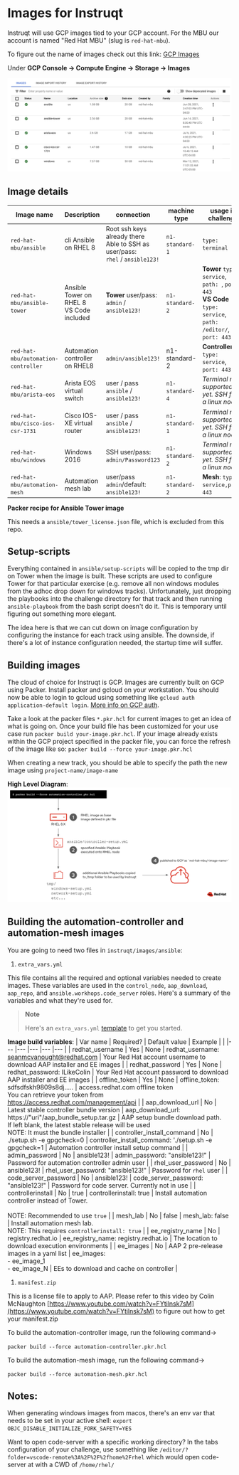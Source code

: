 # Images for Instruqt

Instruqt will use GCP images tied to your GCP account.  For the MBU our account is named "Red Hat MBU" (slug is `red-hat-mbu`).

To figure out the name of images check out this link:
[GCP Images](https://cloud.google.com/compute/docs/images#list_of_public_images_available_on)

Under **GCP Console -> Compute Engine -> Storage -> Images**

![screen shot](screen_shot_gcp_images.png)

## Image details

Image name | Description | connection | machine type | usage in challenge
--- | --- | --- | --- | ---
`red-hat-mbu/ansible` | cli Ansible on RHEL 8 | Root ssh keys already there<br>Able to SSH as user/pass: <br> `rhel` / `ansible123!` | `n1-standard-1` | `type: terminal`
`red-hat-mbu/ansible-tower` | Ansible Tower on RHEL 8<br>VS Code included | **Tower** user/pass: <br> `admin` / `ansible123!`| `n1-standard-2` |  **Tower** `type: service`,  `path: `,  `port: 443` <br> **VS Code** `type: service`,  `path: /editor/`,  `port: 443`
`red-hat-mbu/automation-controller` | Automation controller on RHEL8 | `admin/ansible123!` | n1-standard-2 | **Controller**: `type: service`, `port: 443`
`red-hat-mbu/arista-eos` | Arista EOS virtual switch | user / pass <br> `ansible` / `ansible123!` | `n1-standard-4` | *Terminal not supported yet. SSH from a linux node* |
`red-hat-mbu/cisco-ios-csr-1731` | Cisco IOS-XE virtual router | user / pass <br> `ansible` / `ansible123!` | `n1-standard-1` | *Terminal not supported yet. SSH from a linux node* |
`red-hat-mbu/windows` | Windows 2016 | SSH user/pass: `admin/Password123` | `n1-standard-2` | *Terminal not supported yet. SSH from a linux node* 
`red-hat-mbu/automation-mesh` | Automation mesh lab | user/pass <br> `admin`/default: `ansible123!` | `n1-standard-2` | **Mesh**: `type: service,port: 443`

**Packer recipe for Ansible Tower image**

This needs a `ansible/tower_license.json` file, which is excluded from this repo.

## Setup-scripts

Everything contained in `ansible/setup-scripts` will be copied to the tmp dir on Tower when the image is built. These scripts are used to configure Tower for that particular exercise (e.g. remove all non windows modules from the adhoc drop down for windows tracks). Unfortunately, just dropping the playbooks into the challenge directory for that track and then running `ansible-playbook` from the bash script doesn't do it. This is temporary until figuring out something more elegant.

The idea here is that we can cut down on image configuration by configuring the instance for each track using ansible. The downside, if there's a lot of instance configuration needed, the startup time will suffer.

## Building images

The cloud of choice for Instruqt is GCP. Images are currently built on GCP using Packer. Install packer and gcloud on your workstation. You should now be able to login to gcloud using something like `gcloud auth application-default login`. [More info on GCP auth](https://cloud.google.com/sdk/gcloud/reference/auth/application-default).

Take a look at the packer files `*.pkr.hcl` for current images to get an idea of what is going on. Once your build file has been customized for your use case run `packer build your-image.pkr.hcl`. If your image already exists within the GCP project specified in the packer file, you can force the refresh of the image like so: `packer build --force your-image.pkr.hcl`

When creating a new track, you should be able to specify the path the new image using `project-name/image-name`

**High Level Diagram**:
![high level diagram picture](build_process.png)

## Building the automation-controller and automation-mesh images

You are going to need two files in `instruqt/images/ansible`:

1. `extra_vars.yml`

This file contains all the required and optional variables needed to create images. These variables are used in the `control_node`, `aap_download`, `aap_repo`, and `ansible.workhops.code_server` roles. Here's a summary of the variables and what they're used for.

> **Note**
> 
> Here's an `extra_vars.yml` [template](docs/extra_vars.md) to get you started.

**Image build variables**:
| Var name 	| Required? 	| Default value 	| Example 	|  	|
|---	|---	|---	|---	|---	|
| redhat_username 	| Yes 	| None 	| redhat_username: seanmcvanought@redhat.com 	| Your Red Hat account username to download AAP installer and EE images 	|
| redhat_password 	| Yes 	| None 	| redhat_password: ILikeColin 	| Your Red Hat account password to download AAP installer and EE images 	|
| offline_token 	| Yes 	| None 	| offline_token: sdfsdfskh9809s8dj..... 	| access.redhat.com offline token<br>You can retrieve your token from https://access.redhat.com/management/api 	|
| aap_download_url 	| No 	| Latest stable controller bundle version 	| aap_download_url: https://"uri"/aap_bundle_setup.tar.gz 	| AAP setup bundle download path. <br>If left blank, the latest stable release will be used<br>NOTE: It must the bundle installer 	|
| controller_install_command 	| No 	| ./setup.sh -e gpgcheck=0 	| controller_install_command: './setup.sh -e gpgcheck=1 	| Automation controller install setup command 	|
| admin_password 	| No 	| ansible123! 	| admin_password: "ansible123!" 	| Password for automation controller admin user 	|
| rhel_user_password 	| No 	| ansible123! 	| rhel_user_password: "ansible123!" 	| Password for `rhel` user 	|
| code_server_password 	| No 	| ansible123! 	| code_server_password: "ansible123!" 	| Password for code server. Currently not in use 	|
| controllerinstall 	| No 	| true 	| controllerinstall: true 	| Install automation controller instead of Tower.<br><br>NOTE: Recommended to use `true` 	|
| mesh_lab 	| No 	| false 	| mesh_lab: false 	| Install automation mesh lab.<br>NOTE: This requires `controllerinstall: true` 	|
| ee_registry_name 	| No 	| registry.redhat.io 	| ee_registry_name: registry.redhat.io 	| The location to download execution environments 	|
| ee_images 	| No 	| AAP 2 pre-release images in a yaml list 	| ee_images:<br>  - ee_image_1<br>  - ee_image_N 	| EEs to download and cache on controller 	|

1. `manifest.zip`

This is a license file to apply to AAP.  Please refer to this video by Colin McNaughton [https://www.youtube.com/watch?v=FYtilnsk7sM](https://www.youtube.com/watch?v=FYtilnsk7sM) to figure out how to get your manifest.zip

To build the automation-controller image, run the following command->

```packer build --force automation-controller.pkr.hcl```

To build the automation-mesh image, run the following command->

```packer build --force automation-mesh.pkr.hcl```


## Notes:
When generating windows images from macos, there's an env var that needs to be set in your active shell: `export OBJC_DISABLE_INITIALIZE_FORK_SAFETY=YES`

Want to open code-server with a specific working directory? In the tabs configuration of your challenge, use something like `/editor/?folder=vscode-remote%3A%2F%2F%2fhome%2Frhel` which would open code-server at with a CWD of `/home/rhel/`
